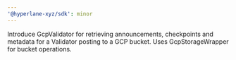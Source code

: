 ```yaml
---
'@hyperlane-xyz/sdk': minor
---
```


Introduce GcpValidator for retrieving announcements, checkpoints and metadata for a Validator posting to a GCP bucket. Uses GcpStorageWrapper for bucket operations.
